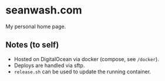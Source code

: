 # seanwash.com

My personal home page.

## Notes (to self)

* Hosted on DigitalOcean via docker (compose, see `/docker`).
* Deploys are handled via sftp.
* `release.sh` can be used to update the running container.
